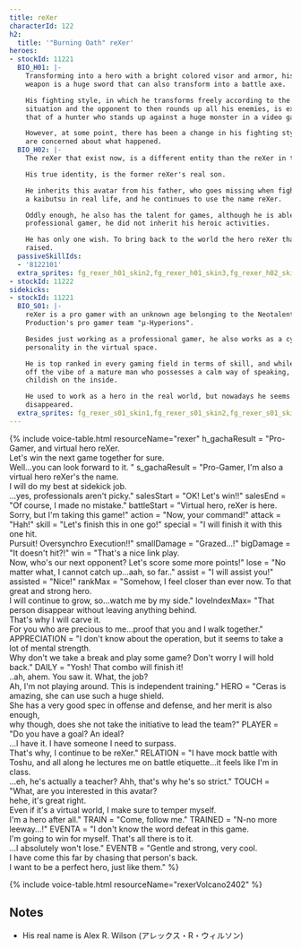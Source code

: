 ```yaml
---
title: reXer
characterId: 122
h2:
  title: '"Burning Oath" reXer'
heroes:
- stockId: 11221
  BIO_H01: |-
    Transforming into a hero with a bright colored visor and armor, his parallel
    weapon is a huge sword that can also transform into a battle axe.

    His fighting style, in which he transforms freely according to the battle
    situation and the opponent to then rounds up all his enemies, is exactly like
    that of a hunter who stands up against a huge monster in a video game world.

    However, at some point, there has been a change in his fighting style, and fans
    are concerned about what happened.
  BIO_H02: |-
    The reXer that exist now, is a different entity than the reXer in the past.

    His true identity, is the former reXer's real son.

    He inherits this avatar from his father, who goes missing when fighting against
    a kaibutsu in real life, and he continues to use the name reXer.

    Oddly enough, he also has the talent for games, although he is able to work as a
    professional gamer, he did not inherit his heroic activities.

    He has only one wish. To bring back to the world the hero reXer that his father
    raised.
  passiveSkillIds:
  - '8122101'
  extra_sprites: fg_rexer_h01_skin2,fg_rexer_h01_skin3,fg_rexer_h02_skin2,fg_rexer_h02_skin3
- stockId: 11222
sidekicks:
- stockId: 11221
  BIO_S01: |-
    reXer is a pro gamer with an unknown age belonging to the Neotalents
    Production's pro gamer team "μ-Hyperions".

    Besides just working as a professional gamer, he also works as a cyber hero TV
    personality in the virtual space.

    He is top ranked in every gaming field in terms of skill, and while he does give
    off the vibe of a mature man who possesses a calm way of speaking, he is very
    childish on the inside.

    He used to work as a hero in the real world, but nowadays he seems to have
    disappeared.
  extra_sprites: fg_rexer_s01_skin1,fg_rexer_s01_skin2,fg_rexer_s01_skin3,fg_rexer_s01_skin4
---
```


{% include voice-table.html resourceName="rexer"
h_gachaResult = "Pro-Gamer, and virtual hero reXer.<br>Let's win the next game together for sure.<br>Well…you can look forward to it. "
s_gachaResult = "Pro-Gamer, I'm also a virtual hero reXer's the name.<br>I will do my best at sidekick job.<br>…yes, professionals aren't picky."
salesStart = "OK! Let's win!!"
salesEnd = "Of course, I made no mistake."
battleStart = "Virtual hero, reXer is here.<br>Sorry, but I'm taking this game!"
action = "Now, your command!"
attack = "Hah!"
skill = "Let's finish this in one go!"
special = "I will finish it with this one hit.<br>Pursuit! Oversynchro Execution!!"
smallDamage = "Grazed…!"
bigDamage = "It doesn't hit?!"
win = "That's a nice link play.<br>Now, who's our next opponent? Let's score some more points!"
lose = "No matter what, I cannot catch up…aah, so far.."
assist = "I will assist you!"
assisted = "Nice!"
rankMax = "Somehow, I feel closer than ever now. To that great and strong hero.<br>I will continue to grow, so…watch me by my side."
loveIndexMax= "That person disappear without leaving anything behind.<br>That's why I will carve it.<br>For you who are precious to me…proof that you and I walk together."
APPRECIATION = "I don't know about the operation, but it seems to take a lot of mental strength.<br>Why don't we take a break and play some game? Don't worry I will hold back."
DAILY = "Yosh! That combo will finish it!<br>..ah, ahem. You saw it. What, the job?<br>Ah, I'm not playing around. This is independent training."
HERO = "Ceras is amazing, she can use such a huge shield.<br>She has a very good spec in offense and defense, and her merit is also enough,<br>why though, does she not take the initiative to lead the team?"
PLAYER = "Do you have a goal? An ideal?<br>…I have it. I have someone I need to surpass.<br>That's why, I continue to be reXer."
RELATION = "I have mock battle with Toshu, and all along he lectures me on battle etiquette…it feels like I'm in class.<br>…eh, he's actually a teacher? Ahh, that's why he's so strict."
TOUCH = "What, are you interested in this avatar?<br>hehe, it's great right.<br>Even if it's a virtual world, I make sure to temper myself.<br>I'm a hero after all."
TRAIN = "Come, follow me."
TRAINED = "N-no more leeway…!"
EVENTA = "I don't know the word defeat in this game.<br>I'm going to win for myself. That's all there is to it.<br>…I absolutely won't lose."
EVENTB = "Gentle and strong, very cool.<br>I have come this far by chasing that person's back.<br>I want to be a perfect hero, just like them."
%}

{% include voice-table.html resourceName="rexerVolcano2402"
%}

## Notes
- His real name is Alex R. Wilson (アレックス・R・ウィルソン)
